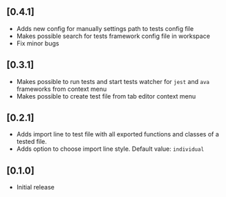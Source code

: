 ## [0.4.1]

- Adds new config for manually settings path to tests config file
- Makes possible search for tests framework config file in workspace
- Fix minor bugs

## [0.3.1]

- Makes possible to run tests and start tests watcher for `jest` and `ava` frameworks from context menu
- Makes possible to create test file from tab editor context menu

## [0.2.1]

- Adds import line to test file with all exported functions and classes of a tested file.
- Adds option to choose import line style. Default value: `individual`

## [0.1.0]

- Initial release